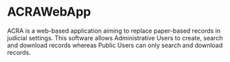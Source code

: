 # ACRAWebApp

ACRA is a web-based application aiming to replace paper-based records in judicial settings. This software allows Administrative Users to create, search and download records whereas Public Users can only search and download records.
